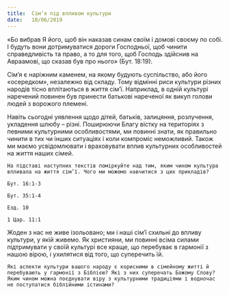 ```yaml
---
title:  Сім’я під впливом культури
date:   10/06/2019
---
```


«Бо вибрав Я його, щоб він наказав синам своїм і домові своєму по собі. І будуть вони дотримуватися дороги Господньої, щоб чинити справедливість та право, а то для того, щоб Господь здійснив на Авраамові, що сказав був про нього» (Бут. 18:19).

Сім’я є наріжним каменем, на якому будують суспільство, або його «осередком», незалежно від складу. Тому відмінні риси культури різних народів тісно вплітаються в життя сім’ї. Наприклад, в одній культурі наречений повинен був принести батькові нареченої як викуп голови людей з ворожого племені.

Навіть сьогодні уявлення щодо дітей, батьків, залицяння, розлучення, укладення шлюбу – різні. Поширюючи Благу вістку на територіях з певними культурними особливостями, ми повинні знати, як правильно чинити в тих чи інших ситуаціях і коли компроміс неможливий. Також ми маємо усвідомлювати і враховувати вплив культурних особливостей на життя наших сімей.

`На підставі наступних текстів поміркуйте над тим, яким чином культура впливала на життя сім’ї. Чого ми можемо навчитися з цих прикладів?`

`Бут. 16:1-3`

`Бут. 35:1-4`

`Езд. 10`

`1 Цар. 11:1`

Жоден з нас не живе ізольовано; ми і наші сім’ї схильні до впливу культури, у якій живемо. Як християни, ми повинні всіма силами підтримувати у своїй культурі все краще, що перебуває в гармонії з нашою вірою, і ухилятися від того, що суперечить їй.

`Які аспекти культури вашого народу є корисними в сімейному житті й перебувають у гармонії з Біблією? Які з них суперечать Божому Слову? Яким чином можна поєднувати віру з культурними традиціями і водночас не поступатися біблійними істинами?`